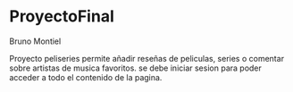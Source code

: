 # ProyectoFinal

Bruno Montiel


Proyecto peliseries permite añadir reseñas de peliculas, series o comentar sobre artistas de musica favoritos. se debe iniciar sesion para poder acceder a todo el contenido de la pagina.
